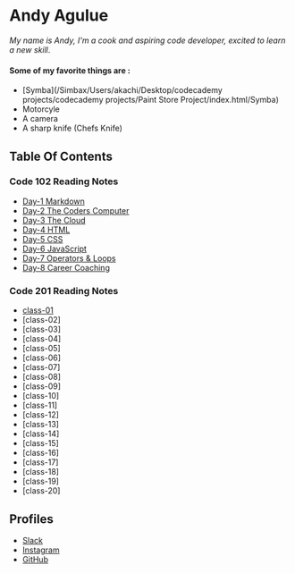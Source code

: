 # Andy Agulue
 *My name is Andy, I'm a cook and aspiring code developer, excited to learn a new skill*. 
#### Some of my favorite things are :
- [Symba](/Simbax⁩/⁨Users⁩/⁨akachi⁩/⁨Desktop⁩/⁨codecademy projects⁩/codecademy projects⁩/⁨Paint Store Project⁩/⁨index.html⁩/Symba)
- Motorcyle
- A camera
- A sharp knife (Chefs Knife)

## Table Of Contents
### Code 102 Reading Notes 
- [Day-1 Markdown](markdown.md)
- [Day-2 The Coders Computer](coderscomputer.md)
- [Day-3 The Cloud](cloud.md)
- [Day-4 HTML](HTML.md)
- [Day-5 CSS](css.md)
- [Day-6 JavaScript](javascript.md)
- [Day-7 Operators & Loops](operators&loops.md)
- [Day-8 Career Coaching](carrercoaching.md)

### Code 201 Reading Notes
- [class-01](class-01.md)
- [class-02]
- [class-03]
- [class-04]
- [class-05]
- [class-06]
- [class-07]
- [class-08]
- [class-09]
- [class-10]
- [class-11]
- [class-12]
- [class-13]
- [class-14]
- [class-15]
- [class-16]
- [class-17]
- [class-18]
- [class-19]
- [class-20]

## Profiles
- [Slack](https://app.slack.com/client/T039KG69K/D01E93TG3FF/user_profile/U01F21S5P08)
- [Instagram](https://www.instagram.com/nubian_roamer/)
- [GitHub](https://github.com/AndyAgulue)

